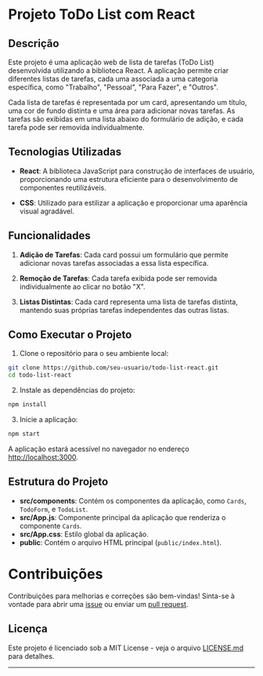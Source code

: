 # Projeto ToDo List com React

## Descrição

Este projeto é uma aplicação web de lista de tarefas (ToDo List) desenvolvida utilizando a biblioteca React. A aplicação permite criar diferentes listas de tarefas, cada uma associada a uma categoria específica, como "Trabalho", "Pessoal", "Para Fazer", e "Outros".

Cada lista de tarefas é representada por um card, apresentando um título, uma cor de fundo distinta e uma área para adicionar novas tarefas. As tarefas são exibidas em uma lista abaixo do formulário de adição, e cada tarefa pode ser removida individualmente.

## Tecnologias Utilizadas

- **React**: A biblioteca JavaScript para construção de interfaces de usuário, proporcionando uma estrutura eficiente para o desenvolvimento de componentes reutilizáveis.

- **CSS**: Utilizado para estilizar a aplicação e proporcionar uma aparência visual agradável.

## Funcionalidades

1. **Adição de Tarefas**: Cada card possui um formulário que permite adicionar novas tarefas associadas a essa lista específica.

2. **Remoção de Tarefas**: Cada tarefa exibida pode ser removida individualmente ao clicar no botão "X".

3. **Listas Distintas**: Cada card representa uma lista de tarefas distinta, mantendo suas próprias tarefas independentes das outras listas.

## Como Executar o Projeto

1. Clone o repositório para o seu ambiente local:

```bash
git clone https://github.com/seu-usuario/todo-list-react.git
cd todo-list-react
```

2. Instale as dependências do projeto:

```bash
npm install
```

3. Inicie a aplicação:

```bash
npm start
```

A aplicação estará acessível no navegador no endereço [http://localhost:3000](http://localhost:3000).

## Estrutura do Projeto

- **src/components**: Contém os componentes da aplicação, como `Cards`, `TodoForm`, e `TodoList`.
- **src/App.js**: Componente principal da aplicação que renderiza o componente `Cards`.
- **src/App.css**: Estilo global da aplicação.
- **public**: Contém o arquivo HTML principal (`public/index.html`).

# Contribuições

Contribuições para melhorias e correções são bem-vindas! Sinta-se à vontade para abrir uma [issue](https://github.com/seu-usuario/todo-list-react/issues) ou enviar um [pull request](https://github.com/seu-usuario/todo-list-react/pulls).

## Licença

Este projeto é licenciado sob a MIT License - veja o arquivo [LICENSE.md](LICENSE.md) para detalhes.

--- 
